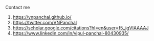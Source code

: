 Contact me

1. https://vnpanchal.github.io/
2. https://twitter.com/VNPanchal
3. https://scholar.google.com/citations?hl=en&user=f5_jgVIAAAAJ
4. https://www.linkedin.com/in/vipul-panchal-80430935/
